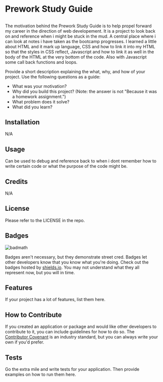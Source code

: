 # Prework Study Guide

##
The motivation behind the Prework Study Guide is to help propel forward my career in the direction of web developement. It is a project to look back on and reference when i might be stuck in the mud. A central place where i can look at notes i have taken as the bootcamp progresses. I learned a little about HTML and it mark up language, CSS and how to link it into my HTML so that the styles in CSS reflect, Javascript and how to link it as well in the body of the HTML at the very bottom of the code. Also with Javascript some call back functions and loops. 

Provide a short description explaining the what, why, and how of your project. Use the following questions as a guide:

- What was your motivation?
- Why did you build this project? (Note: the answer is not "Because it was a homework assignment.")
- What problem does it solve?
- What did you learn?

## Installation

N/A

## Usage
 
 Can be used to debug and reference back to when i dont remember how to write certain code or what the purpose of the code might be.

## Credits

N/A

## License

Please refer to the LICENSE in the repo.

## Badges

![badmath](https://img.shields.io/github/languages/top/nielsenjared/badmath)

Badges aren't necessary, but they demonstrate street cred. Badges let other developers know that you know what you're doing. Check out the badges hosted by [shields.io](https://shields.io/). You may not understand what they all represent now, but you will in time.

## Features

If your project has a lot of features, list them here.

## How to Contribute

If you created an application or package and would like other developers to contribute to it, you can include guidelines for how to do so. The [Contributor Covenant](https://www.contributor-covenant.org/) is an industry standard, but you can always write your own if you'd prefer.

## Tests

Go the extra mile and write tests for your application. Then provide examples on how to run them here.